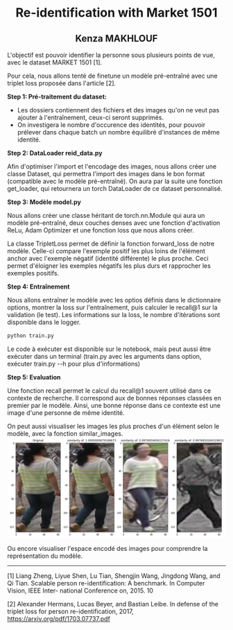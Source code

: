 <center> <h1> Re-identification with Market 1501 </h1>
 <h2> Kenza MAKHLOUF</h2></center>


L'objectif est pouvoir identifier la personne sous plusieurs points de vue, avec le dataset MARKET 1501 [1].

Pour cela, nous allons tenté de finetune un modèle pré-entraîné avec une triplet loss proposée dans l'article [2].

**Step 1: Pré-traitement du dataset:**
* Les dossiers contiennent des fichiers et des images qu'on ne veut pas ajouter à l'entraînement, ceux-ci seront supprimés.
* On investigera le nombre d'occurence des identités, pour pouvoir prélever dans chaque batch un nombre équilibré d'instances de même identité.

**Step 2: DataLoader reid_data.py**

Afin d'optimiser l'import et l'encodage des images, nous allons créer une classe Dataset, qui permettra l'import des images dans le bon format (compatible avec le modèle pré-entraîné). On aura par la suite une fonction get_loader, qui retournera un torch DataLoader de ce dataset personnalisé.

**Step 3: Modèle model.py**

Nous allons créer une classe héritant de torch.nn.Module qui aura un modèle pré-entraîné, deux couches denses avec une fonction d'activation ReLu, Adam Optimizer et une fonction loss que nous allons créer.

La classe TripletLoss permet de définir la fonction forward_loss de notre modèle. Celle-ci compare l'exemple positif les plus loins de l'élément anchor avec l'exemple négatif (identité différente) le plus proche. Ceci permet d'éloigner les exemples négatifs les plus durs et rapprocher les exemples positifs.

**Step 4: Entraînement**

Nous allons entraîner le modèle avec les optios définis dans le dictionnaire options, montrer la loss sur l'entraînement, puis calculer le recall@1 sur la validation (le test). Les informations sur la loss, le nombre d'itérations sont disponible dans le logger.
```bash
python train.py
```
Le code à exécuter est disponible sur le notebook, mais peut aussi être exécuter dans un terminal (train.py avec les arguments dans option, exécuter train.py --h pour plus d'informations)

**Step 5: Evaluation**

Une fonction recall permet le calcul du recall@1 souvent utilisé dans ce contexte de recherche. Il correspond aux de bonnes réponses classées en premier par le modèle. Ainsi, une bonne réponse dans ce contexte est une image d'une personne de même identité.

On peut aussi visualiser les images les plus proches d'un élément selon le modèle, avec la fonction similar_images. 
![Alt text](similarities.PNG?raw=true "Title")


Ou encore visualiser l'espace encodé des images pour comprendre la représentation du modèle.

--------------------------------------
[1] Liang Zheng, Liyue Shen, Lu Tian, Shengjin Wang, Jingdong Wang, and Qi Tian.
Scalable person re-identification: A benchmark. In Computer Vision, IEEE Inter-
national Conference on, 2015.
10

[2] Alexander Hermans, Lucas Beyer, and Bastian Leibe. In defense of the triplet loss
for person re-identification, 2017, https://arxiv.org/pdf/1703.07737.pdf
